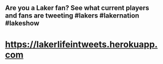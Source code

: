 ## Are you a Laker fan? See what current players and fans are tweeting #lakers #lakernation #lakeshow

# https://lakerlifeintweets.herokuapp.com
